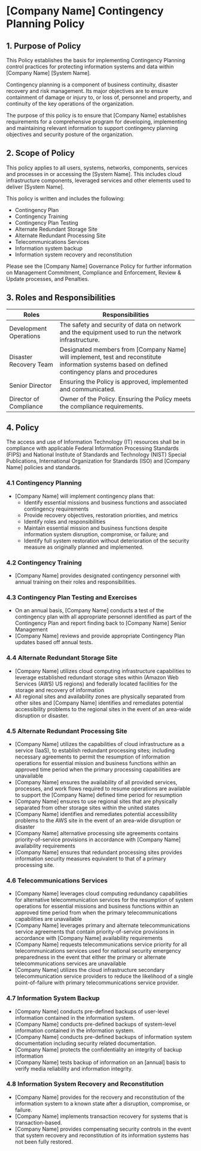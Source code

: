 # [Company Name] Contingency Planning Policy

## 1. Purpose of Policy
This Policy establishes the basis for implementing Contingency Planning control practices for protecting information systems and data within [Company Name] [System Name].

Contingency planning is a component of business continuity, disaster recovery and risk management. Its major objectives are to ensure containment of damage or injury to, or loss of, personnel and property, and continuity of the key operations of the organization.

The purpose of this policy is to ensure that [Company Name] establishes requirements for a comprehensive program for developing, implementing and maintaining relevant information to support contingency planning objectives and security posture of the organization.

## 2. Scope of Policy
This policy applies to all users, systems, networks, components, services and processes in or accessing the [System Name]. This includes cloud infrastructure components, leveraged services and other elements used to deliver [System Name].

This policy is written and includes the following:
* Contingency Plan
* Contingency Training
* Contingency Plan Testing
* Alternate Redundant Storage Site
* Alternate Redundant  Processing Site
* Telecommunications Services
* Information system backup
* Information system  recovery and reconstitution

Please see the [Company Name] Governance Policy for further information on Management Commitment, Compliance and Enforcement, Review & Update processes, and Penalties.

## 3. Roles and Responsibilities
|Roles                  |Responsibilities|
|-----------------------|-------------------------------------------------------------------------------------------------------|
|Development Operations |The safety and security of data on network and the equipment used to run the network infrastructure.
|Disaster Recovery Team | Designated members from [Company Name] will implement, test and reconstitute information systems based on defined contingency plans and procedures|
|Senior Director        | Ensuring the Policy is approved, implemented and communicated.|
|Director of Compliance | Owner of the Policy. Ensuring the Policy meets the compliance requirements.|

## 4. Policy
The access and use of Information Technology (IT) resources shall be in compliance with applicable Federal Information Processing Standards (FIPS) and National Institute of Standards and Technology (NIST) Special Publications, International Organization for Standards (ISO) and [Company Name] policies and standards.

### 4.1 Contingency Planning
* [Company Name] will implement contingency plans that:
  * Identify essential missions and business functions and associated contingency requirements
  * Provide recovery objectives, restoration priorities, and metrics
  * Identify roles and responsibilities
  * Maintain essential mission and business functions despite information system disruption, compromise, or failure; and
  * Identify full system restoration without deterioration of the security measure as originally planned and implemented.

### 4.2 Contingency Training
* [Company Name] provides designated contingency personnel with annual training on their roles and responsibilities.

### 4.3 Contingency Plan Testing and Exercises
* On an annual basis, [Company Name] conducts a test of the contingency plan with all appropriate personnel identified as part of the Contingency Plan and report finding back to [Company Name] Senior Management
* [Company Name] reviews and provide appropriate Contingency Plan updates based off annual tests.  

### 4.4 Alternate Redundant Storage Site
* [Company Name] utilizes cloud computing infrastructure capabilities to leverage established redundant storage sites within (Amazon Web Services (AWS)  US regions) and federally located facilities for the storage and recovery of information
* All regional sites and availability zones are physically separated from other sites and [Company Name] identifies and remediates potential accessibility problems to the regional sites in the event of an area-wide disruption or disaster.  

### 4.5 Alternate Redundant Processing Site
* [Company Name] utilizes the capabilities of cloud infrastructure as a service (IaaS), to establish redundant processing sites; including necessary agreements to permit the resumption of information operations for essential mission and business functions within an approved time period when the primary processing capabilities are unavailable
* [Company Name] ensures the availability of all provided services, processes, and work flows required to resume operations are available to support the [Company Name] defined time period for resumption
* [Company Name] ensures to use regional sites that are physically separated from other storage sites within the united states
* [Company Name] identifies and remediates potential accessibility problems to the AWS site in the event of an area-wide disruption or disaster
* [Company Name] alternative processing site agreements contains priority-of-service provisions in accordance with [Company Name] availability requirements
* [Company Name] ensures that redundant processing sites provides information security measures equivalent to that of a primary processing site.

### 4.6 Telecommunications Services
* [Company Name] leverages cloud computing redundancy capabilities for alternative telecommunication services for the resumption of system operations for essential missions and business functions within an approved time period from when the primary telecommunications capabilities are unavailable  
* [Company Name] leverages primary and alternate telecommunications service agreements that contain priority-of-service provisions in accordance with [Company Name] availability requirements
* [Company Name] requests telecommunications service priority for all telecommunications services used for national security emergency preparedness in the event that either the primary or alternate telecommunications services are unavailable
* [Company Name] utilizes the cloud infrastructure secondary telecommunication service providers to reduce the likelihood of a single point-of-failure with primary telecommunications service provider.

### 4.7 Information System Backup
* [Company Name] conducts pre-defined backups of user-level information contained in the information system.
* [Company Name] conducts pre-defined backups of system-level information contained in the information system.
* [Company Name] conducts pre-defined backups of information system documentation including security related documentation.  
* [Company Name] protects the confidentiality an integrity of backup information
* [Company Name] tests backup of information on an [annual] basis to verify media reliability and information integrity.  

### 4.8 Information System Recovery and Reconstitution
* [Company Name] provides for the recovery and reconstitution of the information system to a known state after a disruption, compromise, or failure.  
* [Company Name] implements transaction recovery for systems that is transaction-based.
* [Company Name] provides compensating security controls in the event that system recovery and reconstitution of its information systems has not been fully restored.
